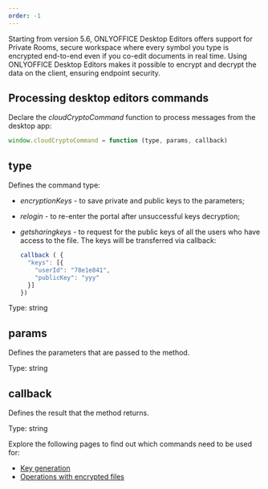 ```yaml
---
order: -1
---
```


Starting from version 5.6, ONLYOFFICE Desktop Editors offers support for Private Rooms, secure workspace where every symbol you type is encrypted end-to-end even if you co-edit documents in real time. Using ONLYOFFICE Desktop Editors makes it possible to encrypt and decrypt the data on the client, ensuring endpoint security.

## Processing desktop editors commands

Declare the *cloudCryptoCommand* function to process messages from the desktop app:

``` javascript
window.cloudCryptoCommand = function (type, params, callback) 
```

## type

Defines the command type:

* *encryptionKeys* - to save private and public keys to the parameters;
* *relogin* - to re-enter the portal after unsuccessful keys decryption;
* *getsharingkeys* - to request for the public keys of all the users who have access to the file. The keys will be transferred via callback:

  ``` javascript
  callback ( {
    "keys": [{
      "userId": "78e1e841",
      "publicKey": "yyy"
    }]
  })
  ```

Type: string


## params

Defines the parameters that are passed to the method.

Type: string


## callback

Defines the result that the method returns.

Type: string


Explore the following pages to find out which commands need to be used for:

* [Key generation](Key%20generation/index.md)
* [Operations with encrypted files](Operations%20with%20encrypted%20files/index.md)
